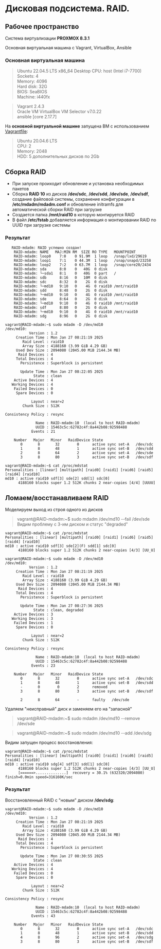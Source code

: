 # Дисковая подсистема. RAID.

## Рабочее пространство
Система виртуализации **PROXMOX 8.3.1**

Основная виртуальная машина с Vagrant, VirtualBox, Ansible  
### Основная виртуальная машина
> Ubuntu 22.04.5 LTS x86_64 Desktop
> CPU: host (Intel i7-7700)  
> Sockets: 4  
> Memory: 4096  
> Hard disk: 32G  
> BIOS: SeaBIOS  
> Machine: i440fx  

> Vagrant 2.4.3  
> Oracle VM VirtualBox VM Selector v7.0.22  
> ansible [core 2.17.7]  


На **основной виртуальной машине** запущена ВМ с использованием [Vagrantfile](mdadm-vm/Vagrantfile):  
> Ubuntu 20.04.6 LTS  
> CPU: 2  
> Memory: 2048  
> HDD: 5 дополнительных дисков по 2Gb  

## Сборка RAID
- При запуске проиходит обновление и установка необходимых пакетов  
- Сборка **RAID 10** из дисков **/dev/sdc**, **/dev/sdd**, **/dev/sde**, **/dev/sdf**, создание файловой системы, сохранение конфигурации в **/etc/mdadm/mdadm.conf** и обновление initramfs для автоматической сборки RAID при загрузке  
- Создается папка **/mnt/raid10** в которую монтируется RAID  
- В файл **/etc/fstab** добавляется информация о монтировании RAID по UUID при загрузке системы  

### Результат
```
   RAID-mdadm: RAID успешно создан!
    RAID-mdadm: NAME   MAJ:MIN RM  SIZE RO TYPE   MOUNTPOINT
    RAID-mdadm: loop0    7:0    0 91.9M  1 loop   /snap/lxd/29619
    RAID-mdadm: loop1    7:1    0 44.3M  1 loop   /snap/snapd/23258
    RAID-mdadm: loop2    7:2    0 63.7M  1 loop   /snap/core20/2434
    RAID-mdadm: sda      8:0    0   40G  0 disk
    RAID-mdadm: └─sda1   8:1    0   40G  0 part   /
    RAID-mdadm: sdb      8:16   0   10M  0 disk
    RAID-mdadm: sdc      8:32   0    2G  0 disk
    RAID-mdadm: └─md10   9:10   0    4G  0 raid10 /mnt/raid10
    RAID-mdadm: sdd      8:48   0    2G  0 disk
    RAID-mdadm: └─md10   9:10   0    4G  0 raid10 /mnt/raid10
    RAID-mdadm: sde      8:64   0    2G  0 disk
    RAID-mdadm: └─md10   9:10   0    4G  0 raid10 /mnt/raid10
    RAID-mdadm: sdf      8:80   0    2G  0 disk
    RAID-mdadm: └─md10   9:10   0    4G  0 raid10 /mnt/raid10
    RAID-mdadm: sdg      8:96   0    2G  0 disk
```
```
vagrant@RAID-mdadm:~$ sudo mdadm -D /dev/md10
/dev/md10:
           Version : 1.2
     Creation Time : Mon Jan 27 08:21:19 2025
        Raid Level : raid10
        Array Size : 4188160 (3.99 GiB 4.29 GB)
     Used Dev Size : 2094080 (2045.00 MiB 2144.34 MB)
      Raid Devices : 4
     Total Devices : 4
       Persistence : Superblock is persistent

       Update Time : Mon Jan 27 08:22:05 2025
             State : clean 
    Active Devices : 4
   Working Devices : 4
    Failed Devices : 0
     Spare Devices : 0

            Layout : near=2
        Chunk Size : 512K

Consistency Policy : resync

              Name : RAID-mdadm:10  (local to host RAID-mdadm)
              UUID : 15463c5c:62782c4f:8a442b08:92598488
            Events : 21

    Number   Major   Minor   RaidDevice State
       0       8       32        0      active sync set-A   /dev/sdc
       1       8       48        1      active sync set-B   /dev/sdd
       2       8       64        2      active sync set-A   /dev/sde
       3       8       80        3      active sync set-B   /dev/sdf
```
```
vagrant@RAID-mdadm:~$ cat /proc/mdstat 
Personalities : [linear] [multipath] [raid0] [raid1] [raid6] [raid5] [raid4] [raid10] 
md10 : active raid10 sdf[3] sde[2] sdd[1] sdc[0]
      4188160 blocks super 1.2 512K chunks 2 near-copies [4/4] [UUUU]
```

## Ломаем/восстанавливаем RAID
Моделируем выход из строя одного из дисков  

> vagrant@RAID-mdadm:~$ sudo mdadm /dev/md10 --fail /dev/sde  
Видим проблему с 3-им диском и статус "degraded"  
```
vagrant@RAID-mdadm:~$ cat /proc/mdstat 
Personalities : [linear] [multipath] [raid0] [raid1] [raid6] [raid5] [raid4] [raid10] 
md10 : active raid10 sdf[3] sde[2](F) sdd[1] sdc[0]
      4188160 blocks super 1.2 512K chunks 2 near-copies [4/3] [UU_U]
```
```
vagrant@RAID-mdadm:~$ sudo mdadm -D /dev/md10
/dev/md10:
           Version : 1.2
     Creation Time : Mon Jan 27 08:21:19 2025
        Raid Level : raid10
        Array Size : 4188160 (3.99 GiB 4.29 GB)
     Used Dev Size : 2094080 (2045.00 MiB 2144.34 MB)
      Raid Devices : 4
     Total Devices : 4
       Persistence : Superblock is persistent

       Update Time : Mon Jan 27 08:27:36 2025
             State : clean, degraded 
    Active Devices : 3
   Working Devices : 3
    Failed Devices : 1
     Spare Devices : 0

            Layout : near=2
        Chunk Size : 512K

Consistency Policy : resync

              Name : RAID-mdadm:10  (local to host RAID-mdadm)
              UUID : 15463c5c:62782c4f:8a442b08:92598488
            Events : 23

    Number   Major   Minor   RaidDevice State
       0       8       32        0      active sync set-A   /dev/sdc
       1       8       48        1      active sync set-B   /dev/sdd
       -       0        0        2      removed
       3       8       80        3      active sync set-B   /dev/sdf

       2       8       64        -      faulty   /dev/sde
```
Удаляем "неисправный" диск и заменяем его на "запасной"  

> vagrant@RAID-mdadm:~$ sudo mdadm /dev/md10 --remove /dev/sde  

> vagrant@RAID-mdadm:~$ sudo mdadm /dev/md10 --add /dev/sdg  

Видим запущен процесс восстановления:
```
vagrant@RAID-mdadm:~$ cat /proc/mdstat 
Personalities : [linear] [multipath] [raid0] [raid1] [raid6] [raid5] [raid4] [raid10] 
md10 : active raid10 sdg[4] sdf[3] sdd[1] sdc[0]
      4188160 blocks super 1.2 512K chunks 2 near-copies [4/3] [UU_U]
      [======>..............]  recovery = 30.1% (632320/2094080) finish=0.0min speed=316160K/sec
```
### Результат
Восстановленный RAID с "новым" диском **/dev/sdg**:
```
vagrant@RAID-mdadm:~$ sudo mdadm -D /dev/md10
/dev/md10:
           Version : 1.2
     Creation Time : Mon Jan 27 08:21:19 2025
        Raid Level : raid10
        Array Size : 4188160 (3.99 GiB 4.29 GB)
     Used Dev Size : 2094080 (2045.00 MiB 2144.34 MB)
      Raid Devices : 4
     Total Devices : 4
       Persistence : Superblock is persistent

       Update Time : Mon Jan 27 08:30:55 2025
             State : clean 
    Active Devices : 4
   Working Devices : 4
    Failed Devices : 0
     Spare Devices : 0

            Layout : near=2
        Chunk Size : 512K

Consistency Policy : resync

              Name : RAID-mdadm:10  (local to host RAID-mdadm)
              UUID : 15463c5c:62782c4f:8a442b08:92598488
            Events : 43

    Number   Major   Minor   RaidDevice State
       0       8       32        0      active sync set-A   /dev/sdc
       1       8       48        1      active sync set-B   /dev/sdd
       4       8       96        2      active sync set-A   /dev/sdg
       3       8       80        3      active sync set-B   /dev/sdf
```